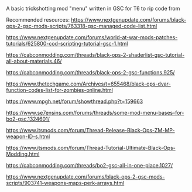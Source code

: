 A basic trickshotting mod "menu" written in GSC for T6 to rip code from

Recommended resources:
https://www.nextgenupdate.com/forums/black-ops-2-gsc-mods-scripts/763318-gsc-managed-code-list.html

https://www.nextgenupdate.com/forums/world-at-war-mods-patches-tutorials/625800-cod-scripting-tutorial-gsc-1.html

https://cabconmodding.com/threads/black-ops-2-shaderlist-gsc-tutorial-all-about-materials.46/

https://cabconmodding.com/threads/black-ops-2-gsc-functions.925/

https://www.thetechgame.com/Archives/t=655468/black-ops-dvar-function-codes-list-for-zombies-online.html

https://www.mpgh.net/forum/showthread.php?t=159663

https://www.se7ensins.com/forums/threads/some-mod-menu-bases-for-bo2-gsc.1324601/

https://www.itsmods.com/forum/Thread-Release-Black-Ops-ZM-MP-weapon-ID-s.html

https://www.itsmods.com/forum/Thread-Tutorial-Ultimate-Black-Ops-Modding.html

https://cabconmodding.com/threads/bo2-gsc-all-in-one-place.1027/

https://www.nextgenupdate.com/forums/black-ops-2-gsc-mods-scripts/903741-weapons-maps-perk-arrays.html
